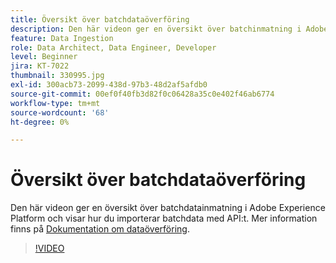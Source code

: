 ```yaml
---
title: Översikt över batchdataöverföring
description: Den här videon ger en översikt över batchinmatning i Adobe Experience Platform och visar hur du importerar batchdata med API:t.
feature: Data Ingestion
role: Data Architect, Data Engineer, Developer
level: Beginner
jira: KT-7022
thumbnail: 330995.jpg
exl-id: 300acb73-2099-438d-97b3-48d2af5afdb0
source-git-commit: 00ef0f40fb3d82f0c06428a35c0e402f46ab6774
workflow-type: tm+mt
source-wordcount: '68'
ht-degree: 0%

---
```


# Översikt över batchdataöverföring

Den här videon ger en översikt över batchdatainmatning i Adobe Experience Platform och visar hur du importerar batchdata med API:t. Mer information finns på [Dokumentation om dataöverföring](https://experienceleague.adobe.com/docs/experience-platform/ingestion/home.html).

>[!VIDEO](https://video.tv.adobe.com/v/330995?learn=on)
